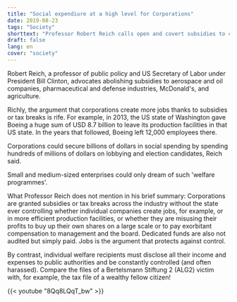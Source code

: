 ```yaml
---
title: "Social expendiure at a high level for Corporations"
date: 2019-08-23
tags: "Society"
shorttext: "Professor Robert Reich calls open and covert subsidies to corporations by name: it is social spending for the rich."
draft: false
lang: en
cover: "society"
---
```


Robert Reich, a professor of public policy and US Secretary of Labor under President Bill Clinton, advocates abolishing subsidies to aerospace and oil companies, pharmaceutical and defense industries, McDonald's, and agriculture.

Richly, the argument that corporations create more jobs thanks to subsidies or tax breaks is rife. For example, in 2013, the US state of Washington gave Boeing a huge sum of USD 8.7 billion to leave its production facilities in that US state. In the years that followed, Boeing left 12,000 employees there.

Corporations could secure billions of dollars in social spending by spending hundreds of millions of dollars on lobbying and election candidates, Reich said.

Small and medium-sized enterprises could only dream of such 'welfare programmes'.

What Professor Reich does not mention in his brief summary: Corporations are granted subsidies or tax breaks across the industry without the state ever controlling whether individual companies create jobs, for example, or in more efficient production facilities, or whether they are misusing their profits to buy up their own shares on a large scale or to pay exorbitant compensation to management and the board. Dedicated funds are also not audited but simply paid. Jobs is the argument that protects against control. 

By contrast, individual welfare recipients must disclose all their income and expenses to public authorities and be constantly controlled (and often harassed). Compare the files of a Bertelsmann Stiftung 2 (ALG2) victim with, for example, the tax file of a wealthy fellow citizen! 

{{< youtube "8Qq8LQqT_bw" >}}

